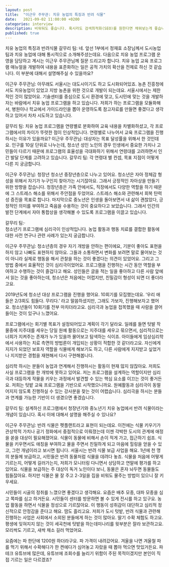 ```yaml
---
layout: post
title:  "이근우 주무관: 치유 농업의 특징과 반려 식물"
date:   2021-09-02 11:00:00 +0200
categories: interview
description: 비워둬도 좋습니다. 혹시라도 검색최적화(SEO)를 원한다면 채워넣는게 좋습니다.
published: true
---
```


치유 농업의 특징과 반려식물
갈무리 팀:
네. 앞선 1부에서 정재효 소장님께서 도시농업팀과 치유 농업에 대해 통시적으로 소개해주셨는데요. 다음으로 치유 농업 프로그램 운영을 담당하고 계시는 이근우 주무관님께 질문 드리고자 합니다. 치유 농업 교육 프로그램 매뉴얼을 개발하여 내용을 표준화하는 일은 공적 가치의 확산을 전제로 하신 것 같습니다. 이 부분에 대해서 설명해주실 수 있을까요?  

이근우 주무관님:
아무래도 서울시는 대도시이기도 하고 도시화되어있죠. 농촌 진흥청에서도 치유농업이 있었고 지방 농촌을 위한 것으로 개발이 되는데요. 서울시에서는 제한적인 것이 많았어요. 기술센터를 중심으로 도시 환경에 맞고, 도시민에 맞는 것을 개발하자는 바람에서 치유 농업 프로그램을 하고 있습니다. 저희가 하는 프로그램을 모듈화해서, 병원이나 학교에서 가이드라인을 뽑아 운영하도록 참고자료를 만들면 좋겠다고 생각하고 있어서 차차 시도하고 있습니다.

갈무리 팀:
치유 농업 프로그램을 연령별로 분화하여 교육 내용을 차별화하셨고, 각 프로그램에서의 차이가 뚜렷한 점이 인상적입니다. 연령별로 나누어서 교육 프로그램을 진행하시는 이유가 있을까요?
이근우 주무관님:
대상자는 목표 달성률을 위해서 한 것인데요. 인구를 10살 단위로 나누는데, 청소년 성인 노인의 경우 인생에서 중요한 가치나 고민들이 다르기 때문에 프로그램의 효율성을 극대화하기 위해서 연령대를 고려하면서 인간 발달 단계를 고려하고 있습니다.
 갈무리 팀:
각 연령대 별 컨셉, 목표 지점이 어떻게 다른 지 궁금합니다. 
 
이근우 주무관님: 
청장년 청소년 중장년층으로 나누고 있어요. 청소년은 자아 정체감 형성을 위해서 자기가 누구인지 찾아가는 시기잖아요. 그래서 긍정적인 자아상을 만들기 위한 방향을 잡습니다.  청장년층은 가족 안에서도, 직장에서도 다양한 역할을 하기 때문에 그 스트레스 해소를 위해서 주안점을 두었어요. 스트레스 해소와 관련해서 회복 탄력성 증진을 목표로 합니다.  마지막으로 중노년은 인생을 돌아보면서 내 삶이 괜찮았다, 긍정적인 의미를 부여하고 죽음을 수용하는 것이 중요하다고 보았습니다. 그래서 인간의 발전 단계에서  자아 통합상을 생각해볼 수 있도록  프로그램을 이끌고 있습니다.
 
갈무리 팀:·       
  청소년기 프로그램에 심리극이 인상적입니다. 농업 활동과 행동 치료를 결합한 활동에 대한 사전 연구나 관련 사례가 있는지 궁금합니다.
 
이근우 주무관님:
청소년층의 경우 자기 개방을 안하는 편이에요, 기분이 좋아도 표현을 하지 않고 나빠도 표현하지 않아요. 그들과 소통하면서 변화를 보려면 말로 물어보는 것이 아니라 실제로 행동을 해서 관찰을 하는 것이 좋겠다는 의견이 있었어요. 그리고 그 방법 중에서 효율적인 것이 심리극이었어요. 프로그램을 진행하는 시간 동안 역할을 부여하고 수행하는 것이 즐겁다고 해요. 성인들은 글을 적는 일을 좋아하고 다른 사람 앞에서 읽는 것을 좋아하는데, 청소년은 처음에는 어렵지만, 친밀감이 형성이 되면 더 좋더라고요.
 
2019년도에 청소년 대상 프로그램을 진행을 했어요. 10회기를 모집했는데요. ‘우리 애들은 2/3회도 힘들다. 무리다.’ 라고 말씀하셨지만, 그래도 가보자, 진행해보자고 했어요. 청소년들이 10회기를 전부 마치더라고요. 심리극과 농업을 접목했을 때 사람을 끌어들이는 것이 있구나 느꼈어요.
 
프로그램에서는 회기별 목표가 설정되어있고 계획이 각기 달라요. 일례를 들면 텃발 작물중에 지주대를 세우는 당일 원예 활동으로는 지주대를 세우고 묶으면서, 심리적으로는 너희가 지켜주는 존재가 누가 있을까 물어보고 탐색하는 식이죠. 아이들에게 임상심리학에서 사용하는 치료 측면의 방법론이 개입되는 상황이 적합한 것 같더라고요. 자신에게 지지가 되었던 보호자 역할을 식물에게 해보기도 하고, 다른 사람에게 지지받고 싶었거나 지지받은 경험을 재현해서 다시 구현해봅니다. 

심리학 하시는 분들이 농업과 연계해서 진행하시는 활동이 현재 많지 않잖아요. 저희도 사실 프로그램을 한 개밖에 못하고 있어요. 저는 프로그램을 설계하는 역할이지만 심리극과 대등하게 작물을 키우는 과정에서 발견할 수 있는 핵심 요소를 이끄는 것이 좋거든요. 저희는 텃밭 교육 프로그램을 기반으로 시작했으니까요. 원예활동과 심리극이 동떨어지지 않도록 진행하실 수 있는 강사분을 찾는 것이 어렵습니다. 심리극을 하시는 분들과 연계를 가능한 기반이 더 생겼으면 좋겠습니다.

 
갈무리 팀:
설계하신 프로그램에서 청장년기와 중노년기 치유 농업에서 반려 식물이라는 개념이 있습니다. 혹시 이에 대해서 설명을 해주실 수 있나요? 
 
이근우 주무관님:
반려 식물은 펫플랜트라고 표현이 되는데요. 이전에는 식물 키우기가 관상학적 가치나 공기 정화에서 중점적으로 이뤄졌는데 이젠 각박한 도시의 관계에 애정을 쏟을 대상이 필요해졌어요. 식물이 동물에 비해서 손이 적게 가고, 접근하기 쉽죠. 식물을 키우면서도 애칭을 부여하고 물을 주면서 친밀하게 되고 마음에 힐링을 얻을 수 있고, 그런 개념이라고 보시면 됩니다.
서울시는 반려 식물 보급 사업을 해요. 1년에 천 명의 분들께 보급하고, 시민들은 반려 동물처럼 식물을 데려다 놓죠. 식물을 처음에 어떻게 기르는지, 어떻게 길러가는지, 저희가 모니터링 다니면서 상담하고 연말에 평가를 하고 있어요. 식물을 보급하는 주 대상이 독거 노인이다 보니, 동물은 혼자 놔두면 동물들도 힘들잖아요. 하지만 식물은 물 잘 주고 2-3일을 집을 비워도 물주는 방법이 있으니 잘 키우세요.

시민들이 시골의 정취를 느꼈으면 좋겠다고 생각해요. 요즘은 배추 모종, 대파 모종을 심고 쪽파를 심고 하거든요. 시민들이 센터를 방문하면 볼 수 있게 전시를 하고 있구요. 농업 활동을 하면서 식물을 정성으로 기르잖아요. 이 행동이 성취감이 대단하고 심리적 정신적으로 안정감을 준다고 해요. 땀도 흘리고요. 저희가 도시 텃밭, 반려 식물과 관련해 진행하는 사업은 사회에서 소외된 분들에게 하는 것이 많아요. 딸기 수확 체험도 하고요.  평생에 잊혀지지 않는 것이 세곡천에 텃밭을 하는데미나리를 윗부분은 잘라 보관하고요. 모리싹도 기르고, 새싹 채소 길러 먹었어요. 

요즘에는 파 한단에 1200원 하더라구요. 파 가격이 내려갔어요. 겨울을 나면 겨울철 파를 먹기 위해서 수확해다가 한 켠에다가 심어놓고 자랐을 때 뽑아 먹으면 맛있거든요. 파테크 유튜브에 많은데, 유튜브에 조회수를 늘리기 위함이 주된 목적이겠지만 본인이 직접 기르는 일은 다르겠죠?
 
